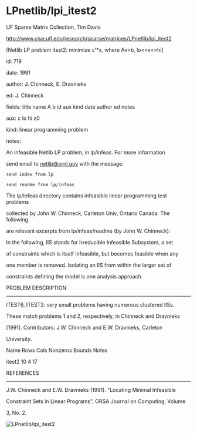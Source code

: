 # LPnetlib/lpi_itest2

 UF Sparse Matrix Collection, Tim Davis

 http://www.cise.ufl.edu/research/sparse/matrices/LPnetlib/lpi_itest2

 [Netlib LP problem itest2: minimize c'*x, where Ax=b, lo<=x<=hi]

 id: 719

 date: 1991

 author: J. Chinneck, E. Dravnieks

 ed: J. Chinneck

 fields: title name A b id aux kind date author ed notes

 aux: c lo hi z0

 kind: linear programming problem

 notes:

 An infeasible Netlib LP problem, in lp/infeas.  For more information        

 send email to netlib@ornl.gov with the message:                             

                                                                             

 	send index from lp                                                         

 	send readme from lp/infeas                                                 

                                                                             

 The lp/infeas directory contains infeasible linear programming test problems

 collected by John W. Chinneck, Carleton Univ, Ontario Canada.  The following

 are relevant excerpts from lp/infeas/readme (by John W. Chinneck):          

                                                                             

 In the following, IIS stands for Irreducible Infeasible Subsystem, a set    

 of constraints which is itself infeasible, but becomes feasible when any    

 one member is removed.  Isolating an IIS from within the larger set of      

 constraints defining the model is one analysis approach.                    

                                                                             

 PROBLEM DESCRIPTION                                                         

 -------------------                                                         

                                                                             

 ITEST6, ITEST2:  very small problems having numerous clustered IISs.        

 These match problems 1 and 2, respectively, in Chinneck and Dravnieks       

 [1991].  Contributors:  J.W.  Chinneck and E.W.  Dravnieks, Carleton        

 University.                                                                 

                                                                             

 Name       Rows   Cols   Nonzeros Bounds      Notes                         

 itest2       10      4       17                                             

                                                                             

 REFERENCES                                                                  

 ----------                                                                  

                                                                             

 J.W.  Chinneck and E.W.  Dravnieks (1991).  "Locating Minimal Infeasible    

 Constraint Sets in Linear Programs", ORSA Journal on Computing, Volume      

 3, No. 2.                                                                   

                                                                             

![LPnetlib/lpi_itest2](http://www2.research.att.com/~yifanhu/GALLERY/GRAPHS/GIF_SMALL/LPnetlib@lpi_itest2.gif)